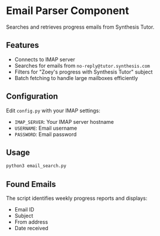 # Email Parser Component

Searches and retrieves progress emails from Synthesis Tutor.

## Features
- Connects to IMAP server
- Searches for emails from `no-reply@tutor.synthesis.com`
- Filters for "Zoey's progress with Synthesis Tutor" subject
- Batch fetching to handle large mailboxes efficiently

## Configuration
Edit `config.py` with your IMAP settings:
- `IMAP_SERVER`: Your IMAP server hostname
- `USERNAME`: Email username
- `PASSWORD`: Email password

## Usage
```bash
python3 email_search.py
```

## Found Emails
The script identifies weekly progress reports and displays:
- Email ID
- Subject
- From address
- Date received